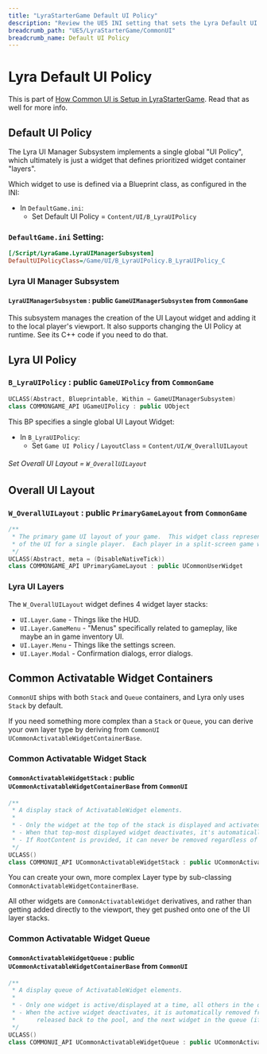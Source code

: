```yaml
---
title: "LyraStarterGame Default UI Policy"
description: "Review the UE5 INI setting that sets the Lyra Default UI Policy and the default settings configured there"
breadcrumb_path: "UE5/LyraStarterGame/CommonUI"
breadcrumb_name: Default UI Policy
---
```



# Lyra Default UI Policy

This is part of [How Common UI is Setup in LyraStarterGame](./).
Read that as well for more info.


## Default UI Policy

The Lyra UI Manager Subsystem implements a single global "UI Policy",
which ultimately is just a widget that defines prioritized widget container "layers".

Which widget to use is defined via a Blueprint class, as configured in the INI:

- In `DefaultGame.ini`:
    - Set Default UI Policy = `Content/UI/B_LyraUIPolicy`

### `DefaultGame.ini` Setting:

```ini
[/Script/LyraGame.LyraUIManagerSubsystem]
DefaultUIPolicyClass=/Game/UI/B_LyraUIPolicy.B_LyraUIPolicy_C
```

### Lyra UI Manager Subsystem

#### `LyraUIManagerSubsystem` : public `GameUIManagerSubsystem` from `CommonGame`

This subsystem manages the creation of the UI Layout widget and
adding it to the local player's viewport.
It also supports changing the UI Policy at runtime.
See its C++ code if you need to do that.


## Lyra UI Policy
### `B_LyraUIPolicy` : public `GameUIPolicy` from `CommonGame`

```c++
UCLASS(Abstract, Blueprintable, Within = GameUIManagerSubsystem)
class COMMONGAME_API UGameUIPolicy : public UObject
```

This BP specifies a single global UI Layout Widget:

- In `B_LyraUIPolicy`:
  - Set `Game UI Policy` / `LayoutClass` = `Content/UI/W_OverallUILayout`

###### Set Overall UI Layout = `W_OverallUILayout`


## Overall UI Layout
### `W_OverallUILayout` : public `PrimaryGameLayout` from `CommonGame`

```c++
/**
 * The primary game UI layout of your game.  This widget class represents how to layout, push and display all layers
 * of the UI for a single player.  Each player in a split-screen game will receive their own primary game layout.
 */
UCLASS(Abstract, meta = (DisableNativeTick))
class COMMONGAME_API UPrimaryGameLayout : public UCommonUserWidget
```

### Lyra UI Layers

The `W_OverallUILayout` widget defines 4 widget layer stacks:

- `UI.Layer.Game` - Things like the HUD.
- `UI.Layer.GameMenu` - "Menus" specifically related to gameplay, like maybe an in game inventory UI.
- `UI.Layer.Menu` - Things like the settings screen.
- `UI.Layer.Modal` - Confirmation dialogs, error dialogs.

## Common Activatable Widget Containers

`CommonUI` ships with both `Stack` and `Queue` containers,
and Lyra only uses `Stack` by default.

If you need something more complex than a `Stack` or `Queue`, you can derive
your own layer type by deriving from
`CommonUI` `UCommonActivatableWidgetContainerBase`.

### Common Activatable Widget Stack
#### `CommonActivatableWidgetStack` : public `UCommonActivatableWidgetContainerBase` from `CommonUI`
```c++
/** 
 * A display stack of ActivatableWidget elements. 
 * 
 * - Only the widget at the top of the stack is displayed and activated. All others are deactivated.
 * - When that top-most displayed widget deactivates, it's automatically removed and the preceding entry is displayed/activated.
 * - If RootContent is provided, it can never be removed regardless of activation state
 */
UCLASS()
class COMMONUI_API UCommonActivatableWidgetStack : public UCommonActivatableWidgetContainerBase
```

You can create your own, more complex Layer type by sub-classing
`CommonActivatableWidgetContainerBase`.

All other widgets are `CommonActivatableWidget` derivatives, and rather than getting
added directly to the viewport, they get pushed onto one of the UI layer stacks.

### Common Activatable Widget Queue
#### `CommonActivatableWidgetQueue` : public `UCommonActivatableWidgetContainerBase` from `CommonUI`
```c++
/** 
 * A display queue of ActivatableWidget elements. 
 *
 * - Only one widget is active/displayed at a time, all others in the queue are deactivated.
 * - When the active widget deactivates, it is automatically removed from the widget, 
 *		released back to the pool, and the next widget in the queue (if any) is displayed
 */
UCLASS()
class COMMONUI_API UCommonActivatableWidgetQueue : public UCommonActivatableWidgetContainerBase
```
